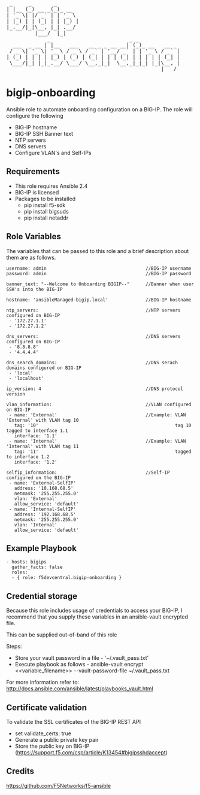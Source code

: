 <pre>
 _     _       _                                       
| |__ (_) __ _(_)_ __                                  
| '_ \| |/ _` | | '_ \                                 
| |_) | | (_| | | |_) |                                
|_.__/|_|\__, |_| .__/                                 
         |___/  |_|                                    
             _                         _ _             
  ___  _ __ | |__   ___   __ _ _ __ __| (_)_ __   __ _ 
 / _ \| '_ \| '_ \ / _ \ / _` | '__/ _` | | '_ \ / _` |
| (_) | | | | |_) | (_) | (_| | | | (_| | | | | | (_| |
 \___/|_| |_|_.__/ \___/ \__,_|_|  \__,_|_|_| |_|\__, |
                                                 |___/ 
</pre>

# bigip-onboarding
Ansible role to automate onboarding configuration on a BIG-IP. The role will configure the following
* BIG-IP hostname
* BIG-IP SSH Banner text
* NTP servers
* DNS servers
* Configure VLAN's and Self-IPs

## Requirements
* This role requires Ansible 2.4
* BIG-IP is licensed
* Packages to be installed
  - pip install f5-sdk
  - pip install bigsuds
  - pip install netaddr

## Role Variables
The variables that can be passed to this role and a brief description about them are as follows.

```
username: admin                                     //BIG-IP username
password: admin                                     //BIG-IP password

banner_text: "--Welcome to Onboarding BIGIP--"      //Banner when user SSH's into the BIG-IP

hostname: 'ansibleManaged-bigip.local'              //BIG-IP hostname

ntp_servers:                                        //NTP servers configured on BIG-IP
 - '172.27.1.1'
 - '172.27.1.2'

dns_servers:                                        //DNS servers configured on BIG-IP
 - '8.8.8.8'
 - '4.4.4.4'

dns_search_domains:                                 //DNS serach domains configured on BIG-IP
 - 'local'
 - 'localhost'

ip_version: 4                                       //DNS protocol version

vlan_information:                                   //VLAN configured on BIG-IP
 - name: 'External'                                 //Example: VLAN 'External' with VLAN tag 10
   tag: '10'                                                   tag 10 tagged to interface 1.1
   interface: '1.1'                                 
 - name: 'Internal'                                 //Example: VLAN 'Internal' with VLAN tag 11 
   tag: '11'                                                   tagged to interface 1.2
   interface: '1.2'

selfip_information:                                 //Self-IP configured on the BIG-IP
 - name: 'External-SelfIP'                                        
   address: '10.168.68.5'                                         
   netmask: '255.255.255.0'
   vlan: 'External'
   allow_service: 'default'
 - name: 'Internal-SelfIP'
   address: '192.168.68.5'
   netmask: '255.255.255.0'
   vlan: 'Internal'
   allow_service: 'default'

```

## Example Playbook
```
- hosts: bigips
  gather_facts: false
  roles:
  - { role: f5devcentral.bigip-onboarding }

```

## Credential storage

Because this role includes usage of credentials to access your BIG-IP, I recommend that you supply these variables in an ansible-vault encrypted file.

This can be supplied out-of-band of this role

Steps:
- Store your vault password in a file - '~/.vault_pass.txt'
- Execute playbook as follows - ansible-vault encrypt <<variable_filename>> --vault-password-file ~/.vault_pass.txt

For more information refer to: http://docs.ansible.com/ansible/latest/playbooks_vault.html

## Certificate validation
To validate the SSL certificates of the BIG-IP REST API
- set validate_certs: true
- Generate a public private key pair
- Store the public key on BIG-IP (https://support.f5.com/csp/article/K13454#bigipsshdaccept)

## Credits
https://github.com/F5Networks/f5-ansible
